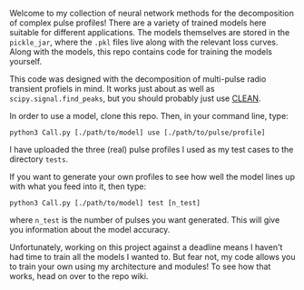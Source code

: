 Welcome to my collection of neural network methods for the decomposition of complex pulse profiles! There are a variety of trained models here suitable for different applications. The models themselves are stored in the `pickle_jar`, where the `.pkl` files live along with the relevant loss curves. Along with the models, this repo contains code for training the models yourself. 

This code was designed with the decomposition of multi-pulse radio transient profiels in mind. It works just about as well as `scipy.signal.find_peaks`, but you should probably just use <a href = "https://iopscience.iop.org/article/10.3847/1538-4357/ad1ce7/meta">CLEAN</a>.

In order to use a model, clone this repo. Then, in your command line, type:

`python3 Call.py [./path/to/model] use [./path/to/pulse/profile]`

I have uploaded the three (real) pulse profiles I used as my test cases to the directory `tests`. 

If you want to generate your own profiles to see how well the model lines up with what you feed into it, then type:

`python3 Call.py [./path/to/model] test [n_test]`

where `n_test` is the number of pulses you want generated. This will give you information about the model accuracy. 

Unfortunately, working on this project against a deadline means I haven't had time to train all the models I wanted to. But fear not, my code allows you to train your own using my architecture and modules! To see how that works, head on over to the repo wiki.
